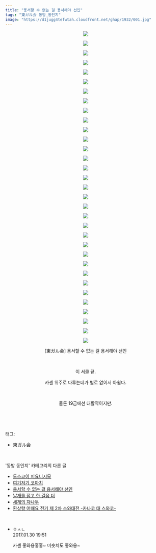 ```yaml
---
title: "용서할 수 없는 걸 용서해야 선인"
tags: "東ガル会 동방_동인지"
image: "https://d1jugg4tefwtah.cloudfront.net/ghap/1932/001.jpg"
---
```

<div class="article">
<p style="text-align: center; clear: none; float: none;"><img src="{{ site.imgserver11 }}/ghap/1932/001.jpg"/></p>
<p style="text-align: center; clear: none; float: none;"><img src="{{ site.imgserver11 }}/ghap/1932/002.jpg"/></p>
<p style="text-align: center; clear: none; float: none;"><img src="{{ site.imgserver11 }}/ghap/1932/003.jpg"/></p>
<p style="text-align: center; clear: none; float: none;"><img src="{{ site.imgserver11 }}/ghap/1932/004.jpg"/></p>
<p style="text-align: center; clear: none; float: none;"><img src="{{ site.imgserver11 }}/ghap/1932/005.jpg"/></p>
<p style="text-align: center; clear: none; float: none;"><img src="{{ site.imgserver11 }}/ghap/1932/006.jpg"/></p>
<p style="text-align: center; clear: none; float: none;"><img src="{{ site.imgserver11 }}/ghap/1932/007.jpg"/></p>
<p style="text-align: center; clear: none; float: none;"><img src="{{ site.imgserver11 }}/ghap/1932/008.jpg"/></p>
<p style="text-align: center; clear: none; float: none;"><img src="{{ site.imgserver11 }}/ghap/1932/009.jpg"/></p>
<p style="text-align: center; clear: none; float: none;"><img src="{{ site.imgserver11 }}/ghap/1932/010.jpg"/></p>
<p style="text-align: center; clear: none; float: none;"><img src="{{ site.imgserver11 }}/ghap/1932/011.jpg"/></p>
<p style="text-align: center; clear: none; float: none;"><img src="{{ site.imgserver11 }}/ghap/1932/012.jpg"/></p>
<p style="text-align: center; clear: none; float: none;"><img src="{{ site.imgserver11 }}/ghap/1932/013.jpg"/></p>
<p style="text-align: center; clear: none; float: none;"><img src="{{ site.imgserver11 }}/ghap/1932/014.jpg"/></p>
<p style="text-align: center; clear: none; float: none;"><img src="{{ site.imgserver11 }}/ghap/1932/015.jpg"/></p>
<p style="text-align: center; clear: none; float: none;"><img src="{{ site.imgserver11 }}/ghap/1932/016.jpg"/></p>
<p style="text-align: center; clear: none; float: none;"><img src="{{ site.imgserver11 }}/ghap/1932/017.jpg"/></p>
<p style="text-align: center; clear: none; float: none;"><img src="{{ site.imgserver11 }}/ghap/1932/018.jpg"/></p>
<p style="text-align: center; clear: none; float: none;"><img src="{{ site.imgserver11 }}/ghap/1932/019.jpg"/></p>
<p style="text-align: center; clear: none; float: none;"><img src="{{ site.imgserver11 }}/ghap/1932/020.jpg"/></p>
<p style="text-align: center; clear: none; float: none;"><img src="{{ site.imgserver11 }}/ghap/1932/021.jpg"/></p>
<p style="text-align: center; clear: none; float: none;"><img src="{{ site.imgserver11 }}/ghap/1932/022.jpg"/></p>
<p style="text-align: center; clear: none; float: none;"><img src="{{ site.imgserver11 }}/ghap/1932/023.jpg"/></p>
<p style="text-align: center; clear: none; float: none;"><img src="{{ site.imgserver11 }}/ghap/1932/024.jpg"/></p>
<p style="text-align: center; clear: none; float: none;"><img src="{{ site.imgserver11 }}/ghap/1932/025.jpg"/></p>
<p style="text-align: center; clear: none; float: none;"><img src="{{ site.imgserver11 }}/ghap/1932/026.jpg"/></p>
<p style="text-align: center; clear: none; float: none;"><img src="{{ site.imgserver11 }}/ghap/1932/027.jpg"/></p>
<p style="text-align: center; clear: none; float: none;"><img src="{{ site.imgserver11 }}/ghap/1932/028.jpg"/></p>
<p style="text-align: center; clear: none; float: none;"><img src="{{ site.imgserver11 }}/ghap/1932/029.jpg"/></p>
<p style="text-align: center; clear: none; float: none;"><img src="{{ site.imgserver11 }}/ghap/1932/030.jpg"/></p>
<p style="text-align: center; clear: none; float: none;"><img src="{{ site.imgserver11 }}/ghap/1932/031.jpg"/></p>
<p style="text-align: center; clear: none; float: none;"><img src="{{ site.imgserver11 }}/ghap/1932/032.jpg"/></p>
<p style="text-align: center; clear: none; float: none;"><img src="{{ site.imgserver11 }}/ghap/1932/033.jpg"/></p>
<p style="text-align: center; clear: none; float: none;">[東ガル会] 용서할 수 없는 걸 용서해야 선인</p>
<p style="text-align: center; clear: none; float: none;"><br/></p>
<p style="text-align: center; clear: none; float: none;">이 서클 끝.</p>
<p style="text-align: center; clear: none; float: none;">카센 위주로 다루는데가 별로 없어서 아쉽다.</p>
<p style="text-align: center; clear: none; float: none;"><br/></p>
<p style="text-align: center; clear: none; float: none;">물론 19금에선 대활약이지만.</p>
<p><br/></p>
</div><br/>
<div class="tagTrail">
<p>태그: </p>
<ul>
<li>東ガル会</li>
</ul>
</div><br/>
<div class="another">
<p>'동방 동인지' 카테고리의 다른 글</p>
<ul>
<li><a href="/ghap_1934">도스코이 피요니시모</a></li>
<li><a href="/ghap_1933">여기저기 코마치</a></li>
<li><a href="/ghap_1932">용서할 수 없는 걸 용서해야 선인</a></li>
<li><a href="/ghap_1931">날개를 접고 한 걸음 더</a></li>
<li><a href="/ghap_1930">세계의 자나두</a></li>
<li><a href="/ghap_1929">환상향 어때요 전기 제 2차 스와대전 -카나코 대 스와코-</a></li>
</ul>
</div><br/>
<div class="cb_module cb_fluid">
<div class="cb_wrt cb_profile">
<div class="comment">
<ul>
<li class="cb_thumb_off" id="comment14903025">
<div class="cb_comment_area">
<div class="cb_info_area">
<div class="cb_section">
<span class="cb_nick_name">ㅇㅅㄴ</span>
</div>
<div class="cb_section">
<span class="cb_date">2017.01.30 19:51 </span>
</div>
</div>
<div class="cb_dsc_comment">
<p class="cb_dsc">
											카센 좋와용홍홍~ 미슷치도 좋와용~
										</p>
</div>
</div></li>
</ul>
</div>
</div><!-- commentList close -->
</div><br/>
